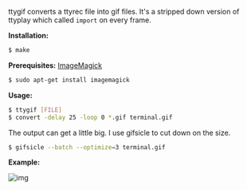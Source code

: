 
ttygif converts a ttyrec file into gif files. It's a stripped down version of ttyplay which called `import` on every frame.

**Installation:**

``` sh
$ make
```

**Prerequisites:** [ImageMagick](http://www.imagemagick.org/script/index.php)

``` sh
$ sudo apt-get install imagemagick
```

**Usage:**

``` sh
$ ttygif [FILE]
$ convert -delay 25 -loop 0 *.gif terminal.gif
```

The output can get a little big. I use gifsicle to cut down on the size.

``` sh
$ gifsicle --batch --optimize=3 terminal.gif
```

**Example:**

![img](http://i.imgur.com/KTWIWQT.gif)
